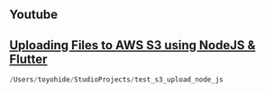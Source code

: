 
## Youtube
[Uploading Files to AWS S3 using NodeJS & Flutter](https://www.youtube.com/watch?v=2yadpSV8UO0)
---
```php
/Users/toyohide/StudioProjects/test_s3_upload_node_js
```


